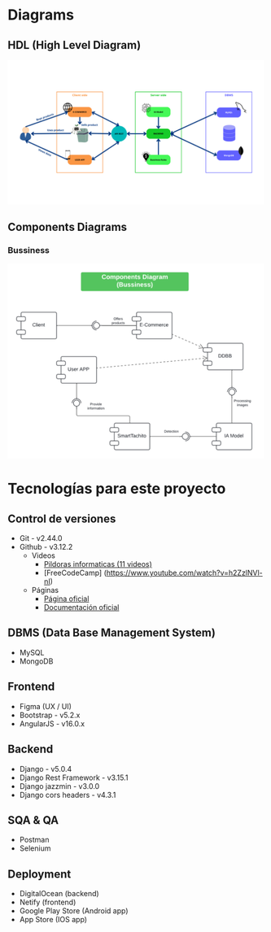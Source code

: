 # Diagrams
## HDL (High Level Diagram)
<img src="./HLD-architecture.png" alt="HLD">

## Components Diagrams
### Bussiness
<img src="./components-diagram-bussiness.png" alt="components diagram 1">

# Tecnologías para este proyecto
## Control de versiones
- Git - v2.44.0
- Github - v3.12.2
    - Videos
        - [Pildoras informaticas (11 videos)](https://www.youtube.com/watch?v=ANF1X42_ae4&list=PLU8oAlHdN5BlyaPFiNQcV0xDqy0eR35aU)
        - [FreeCodeCamp] (https://www.youtube.com/watch?v=h2ZzlNVl-nI)
    - Páginas
        - [Página oficial](https://git-scm.com/)
        - [Documentación oficial](https://git-scm.com/docs)

## DBMS (Data Base Management System)
- MySQL
- MongoDB

## Frontend
- Figma (UX / UI)
- Bootstrap - v5.2.x
- AngularJS - v16.0.x

## Backend
- Django - v5.0.4
- Django Rest Framework - v3.15.1
- Django jazzmin - v3.0.0
- Django cors headers - v4.3.1

## SQA & QA
- Postman
- Selenium

## Deployment
- DigitalOcean (backend)
- Netify (frontend)
- Google Play Store (Android app)
- App Store (IOS app)
